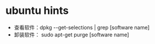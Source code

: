 # ubuntu hints

- 查看软件：dpkg --get-selections | grep [software name]
- 卸装软件： sudo apt-get purge [software name]